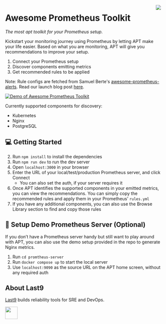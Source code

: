 <a href="https://last9.io"><img src="https://last9.github.io/assets/last9-github-badge.svg" align="right" /></a>

# Awesome Prometheus Toolkit

_The most apt toolkit for your Prometheus setup._

Kickstart your monitoring journey using Prometheus by letting APT make your life easier. Based on what you are monitoring, APT will give you recommendations to improve your setup.

1. Connect your Prometheus setup
2. Discover components emitting metrics
3. Get recommended rules to be applied

Note: Rule configs are fetched from Samuel Berte's [awesome-prometheus-alerts](https://github.com/samber/awesome-prometheus-alerts). Read our launch blog post [here](https://last9.io/blog/).

[![Demo of Awesome Prometheus Toolkit](https://github.com/last9/awesome-prometheus-toolkit/assets/1834234/b0ed8f22-f2f2-4a3f-a8bb-76bd00753681)](https://www.youtube.com/watch?v=yFqCdkc23Gc)

Currently supported components for discovery:

- Kubernetes
- Nginx
- PostgreSQL

## 💻 Getting Started

2. Run `npm install` to install the dependencies
3. Run `npm run dev` to run the dev server
4. Open `localhost:3000` in your browser
5. Enter the URL of your local/test/production Prometheus server, and click Connect
   - You can also set the auth, if your server requires it
6. Once APT identifies the supported components in your emitted metrics, you can view the recommendations. You can simply copy the recommended rules and apply them in your Prometheus’ `rules.yml`
7. If you have any additional components, you can also use the Browse Library section to find and copy those rules

## 🔧 Setup Demo Prometheus Server (Optional)

If you don’t have a Prometheus server handy but still want to play around with APT, you can also use the demo setup provided in the repo to generate Nginx metrics.

1. Run `cd promtheus-server`
2. Run `docker compose up` to start the local server
3. Use `localhost:9090` as the source URL on the APT home screen, without any required auth

## About Last9

[Last9](https://last9.io) builds reliability tools for SRE and DevOps.

<a href="https://last9.io"><img src="https://last9.github.io/assets/email-logo-green.png" alt="" loading="lazy" height="40px" /></a>
